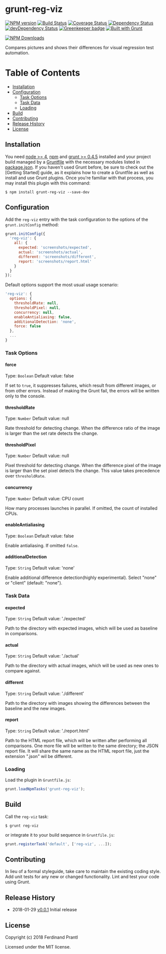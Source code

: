 # grunt-reg-viz

[![NPM version](https://badge.fury.io/js/grunt-reg-viz.png)](http://badge.fury.io/js/grunt-reg-viz) [![Build Status](https://travis-ci.org/prantlf/grunt-reg-viz.svg?branch=master)](https://travis-ci.org/prantlf/grunt-reg-viz) [![Coverage Status](https://coveralls.io/repos/github/prantlf/grunt-reg-viz/badge.svg?branch=master)](https://coveralls.io/github/prantlf/grunt-reg-viz?branch=master) [![Dependency Status](https://david-dm.org/prantlf/grunt-reg-viz.svg)](https://david-dm.org/prantlf/grunt-reg-viz) [![devDependency Status](https://david-dm.org/prantlf/grunt-reg-viz/dev-status.svg)](https://david-dm.org/prantlf/grunt-reg-viz#info=devDependencies) [![Greenkeeper badge](https://badges.greenkeeper.io/prantlf/grunt-reg-viz.svg)](https://greenkeeper.io/) [![Built with Grunt](https://cdn.gruntjs.com/builtwith.png)](http://gruntjs.com/) 

[![NPM Downloads](https://nodei.co/npm/grunt-reg-viz.png?downloads=true&stars=true)](https://www.npmjs.com/package/grunt-reg-viz)

Compares pictures and shows their differences for visual regression test automation.

# Table of Contents

- [Installation](#installation)
- [Configuration](#configuration)
  - [Task Options](#task-options)
  - [Task Data](#task-data)
  - [Loading](#loading)
- [Build](#build)
- [Contributing](#contributing)
- [Release History](#release-history)
- [License](#license)

## Installation

You need [node >= 4][node], [npm] and [grunt >= 0.4.5][Grunt] installed
and your project build managed by a [Gruntfile] with the necessary modules
listed in [package.json]. If you haven't used Grunt before, be sure to check out the [Getting Started] guide, as it
explains how to create a Gruntfile as well as install and use Grunt plugins. Once you're familiar with that process, you may install this plugin with this
command:

```shell
$ npm install grunt-reg-viz --save-dev
```

## Configuration

Add the `reg-viz` entry with the task configuration to the options of the `grunt.initConfig` method:

```js
grunt.initConfig({
  'reg-viz': {
    all: {
      expected: 'screenshots/expected',
      actual: 'screenshots/actual',
      different: 'screenshots/different',
      report: 'screenshots/report.html'
    }
  }
});
```

Default options support the most usual usage scenario:

```js
'reg-viz': {
  options: {
    thresholdRate: null,
    thresholdPixel: null,
    concurrency: null,
    enableAntialiasing: false,
    additionalDetection: 'none',
    force: false
  },
  ...
}
```

### Task Options

#### force
Type: `Boolean`
Default value: false

If set to `true`, it suppresses failures, which result from different images, or from other errors. Instead of making the Grunt fail, the errors will be written only to the console.

#### thresholdRate
Type: `Number`
Default value: null

Rate threshold for detecting change. When the difference ratio of the image is larger than the set rate detects the change.

#### thresholdPixel
Type: `Number`
Default value: null

Pixel threshold for detecting change. When the difference pixel of the image is larger than the set pixel detects the change. This value takes precedence over `thresholdRate`.

#### concurrency
Type: `Number`
Default value: CPU count

How many processes launches in parallel. If omitted, the count of installed CPUs.

#### enableAntialiasing
Type: `Boolean`
Default value: false

Enable antialiasing. If omitted `false`.

#### additionalDetection
Type: `String`
Default value: 'none'

Enable additional difference detection(highly experimental). Select "none" or "client" (default: "none").

### Task Data

#### expected
Type: `String`
Default value: './expected'

Path to the directory with expected images, which will be used as baseline in comparisons.

#### actual
Type: `String`
Default value: './actual'

Path to the directory with actual images, which will be used as new ones to compare against.

#### different
Type: `String`
Default value: './different'

Path to the directory with images showing the differences between the baseline and the new images.

#### report
Type: `String`
Default value: './report.html'

Path to the HTML report file, which will be written after performing all comparisons. One more file will be written to the same directory; the JSON report file. It will share the same name as the HTML report file, just the extension ".json" wil be different.

### Loading

Load the plugin in `Gruntfile.js`:

```javascript
grunt.loadNpmTasks('grunt-reg-viz');
```

## Build

Call the `reg-viz` task:

```shell
$ grunt reg-viz
```

or integrate it to your build sequence in `Gruntfile.js`:

```js
grunt.registerTask('default', ['reg-viz', ...]);
```

## Contributing

In lieu of a formal styleguide, take care to maintain the existing coding
style. Add unit tests for any new or changed functionality. Lint and test
your code using Grunt.

## Release History

 * 2018-01-29  [v0.0.1]  Initial release

## License

Copyright (c) 2018 Ferdinand Prantl

Licensed under the MIT license.

[node]: https://nodejs.org
[npm]: https://npmjs.org
[package.json]: https://docs.npmjs.com/files/package.json
[Grunt]: https://gruntjs.com
[Gruntfile]: https://gruntjs.com/sample-gruntfile
[Getting Gtarted]: https://github.com/gruntjs/grunt/wiki/Getting-started
[v0.0.1]: https://github.com/prantlf/grunt-reg-viz/releases/tag/v0.0.1
